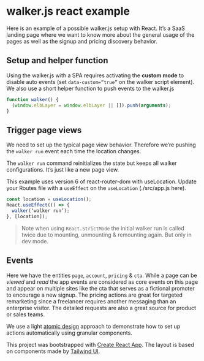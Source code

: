# walker.js react example

Here is an example of a possible walker.js setup with React.
It’s a SaaS landing page where we want to know more about the general usage of the pages as well as the signup and pricing discovery behavior.

## Setup and helper function

Using the walker.js with a SPA requires activating the **custom mode** to disable auto events (set `data-custom=“true”` on the walker script element).
We also use a short helper function to push events to the walker.js

```js
function walker() {
  (window.elbLayer = window.elbLayer || []).push(arguments);
}
```

## Trigger page views

We need to set up the typical page view behavior. Therefore we’re pushing the `walker run` event each time the location changes.

The `walker run` command reinitializes the state but keeps all walker configurations. It’s just like a new page view.

This example uses version 6 of react-router-dom with useLocation.
Update your Routes file with a `useEffect` on the `useLocation` (./src/app.js here).

```js
const location = useLocation();
React.useEffect(() => {
  walker(‘walker run’);
}, [location]);
```

> Note when using `React.StrictMode` the initial walker run is called twice due to mounting, unmounting & remounting again. But only in dev mode.

## Events

Here we have the entities `page`, `account`, `pricing` & `cta`.
While a page can be _viewed_ and _read_ the app events are considered as core events on this page and appear on multiple sites like the cta that serves as a fictional promoter to encourage a new signup. The pricing actions are great for targeted remarketing since a freelancer requires another messaging than an enterprise visitor. The detailed requests are also a great source for product or sales teams.

We use a light [atomic design](https://bradfrost.com/blog/post/atomic-web-design/) approach to demonstrate how to set up actions automatically using granular components.

This project was bootstrapped with [Create React App](https://github.com/facebook/create-react-app).
The layout is based on components made by [Tailwind UI](https://tailwindui.com/).
